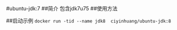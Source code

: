 #ubuntu-jdk:7
##简介
包含jdk7u75
##使用方法
 
##启动示例
```docker run -tid --name jdk8  ciyinhuang/ubuntu-jdk:8```